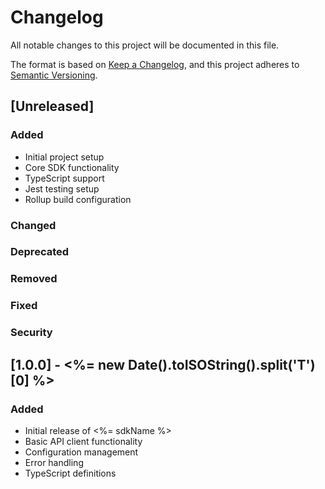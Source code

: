 # Changelog

All notable changes to this project will be documented in this file.

The format is based on [Keep a Changelog](https://keepachangelog.com/en/1.0.0/),
and this project adheres to [Semantic Versioning](https://semver.org/spec/v2.0.0.html).

## [Unreleased]

### Added
- Initial project setup
- Core SDK functionality
- TypeScript support
- Jest testing setup
- Rollup build configuration

### Changed

### Deprecated

### Removed

### Fixed

### Security

## [1.0.0] - <%= new Date().toISOString().split('T')[0] %>

### Added
- Initial release of <%= sdkName %>
- Basic API client functionality
- Configuration management
- Error handling
- TypeScript definitions




